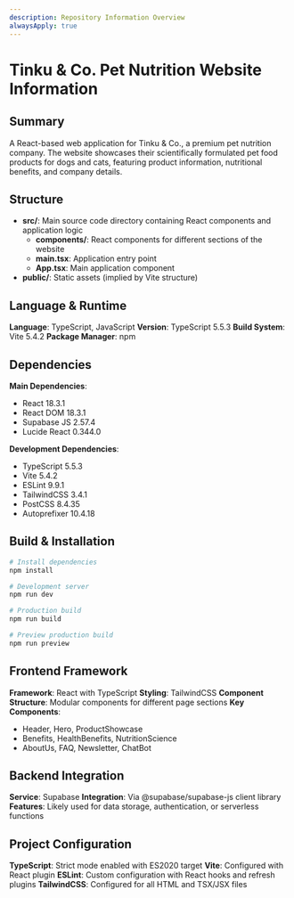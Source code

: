 ```yaml
---
description: Repository Information Overview
alwaysApply: true
---
```


# Tinku & Co. Pet Nutrition Website Information

## Summary
A React-based web application for Tinku & Co., a premium pet nutrition company. The website showcases their scientifically formulated pet food products for dogs and cats, featuring product information, nutritional benefits, and company details.

## Structure
- **src/**: Main source code directory containing React components and application logic
  - **components/**: React components for different sections of the website
  - **main.tsx**: Application entry point
  - **App.tsx**: Main application component
- **public/**: Static assets (implied by Vite structure)

## Language & Runtime
**Language**: TypeScript, JavaScript
**Version**: TypeScript 5.5.3
**Build System**: Vite 5.4.2
**Package Manager**: npm

## Dependencies
**Main Dependencies**:
- React 18.3.1
- React DOM 18.3.1
- Supabase JS 2.57.4
- Lucide React 0.344.0

**Development Dependencies**:
- TypeScript 5.5.3
- Vite 5.4.2
- ESLint 9.9.1
- TailwindCSS 3.4.1
- PostCSS 8.4.35
- Autoprefixer 10.4.18

## Build & Installation
```bash
# Install dependencies
npm install

# Development server
npm run dev

# Production build
npm run build

# Preview production build
npm run preview
```

## Frontend Framework
**Framework**: React with TypeScript
**Styling**: TailwindCSS
**Component Structure**: Modular components for different page sections
**Key Components**:
- Header, Hero, ProductShowcase
- Benefits, HealthBenefits, NutritionScience
- AboutUs, FAQ, Newsletter, ChatBot

## Backend Integration
**Service**: Supabase
**Integration**: Via @supabase/supabase-js client library
**Features**: Likely used for data storage, authentication, or serverless functions

## Project Configuration
**TypeScript**: Strict mode enabled with ES2020 target
**Vite**: Configured with React plugin
**ESLint**: Custom configuration with React hooks and refresh plugins
**TailwindCSS**: Configured for all HTML and TSX/JSX files